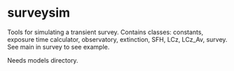 # surveysim

Tools for simulating a transient survey. Contains classes: constants, exposure time calculator, observatory, extinction, SFH, LCz, LCz_Av, survey.
See main in survey to see example.

Needs models directory.


